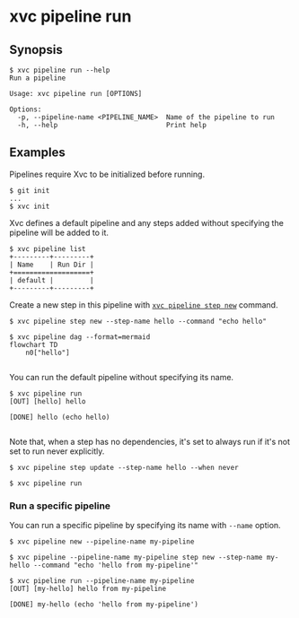 # xvc pipeline run

## Synopsis

```console
$ xvc pipeline run --help
Run a pipeline

Usage: xvc pipeline run [OPTIONS]

Options:
  -p, --pipeline-name <PIPELINE_NAME>  Name of the pipeline to run
  -h, --help                           Print help

```

## Examples

Pipelines require Xvc to be initialized before running.

```console
$ git init
...
$ xvc init
```

Xvc defines a default pipeline and any steps added without specifying the pipeline will be added to it.

```console
$ xvc pipeline list
+---------+---------+
| Name    | Run Dir |
+===================+
| default |         |
+---------+---------+

```

Create a new step in this pipeline with [`xvc pipeline step new`](/ref/xvc-pipeline-step-new.md) command.

```console
$ xvc pipeline step new --step-name hello --command "echo hello"
```

```console
$ xvc pipeline dag --format=mermaid
flowchart TD
    n0["hello"]


```

You can run the default pipeline without specifying its name.

```console
$ xvc pipeline run
[OUT] [hello] hello

[DONE] hello (echo hello)


```

Note that, when a step has no dependencies, it's set to always run if it's not set to run never explicitly.

```console
$ xvc pipeline step update --step-name hello --when never

$ xvc pipeline run

```

### Run a specific pipeline

You can run a specific pipeline by specifying its name with `--name` option.

```console
$ xvc pipeline new --pipeline-name my-pipeline

$ xvc pipeline --pipeline-name my-pipeline step new --step-name my-hello --command "echo 'hello from my-pipeline'"

```

```console
$ xvc pipeline run --pipeline-name my-pipeline
[OUT] [my-hello] hello from my-pipeline

[DONE] my-hello (echo 'hello from my-pipeline')


```

